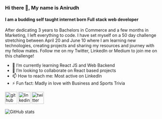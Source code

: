 ### Hi there 👋, My name is Anirudh 
####  I am a budding self taught internet born Full stack web developer
After dedicating 3 years to Bachelors in Commerce and a few months in Marketing, I left everything to code. I have set myself on a 50 day challenge stretching between April 20 and June 10 where I am learning new technologies, creating projects and sharing my resources and journey with my fellow mates. Follow me on my Twitter, LinkedIn or Medium to join me on this challenge! 

- 🌱 I’m currently learning React JS and Web Backend 
- 👯 I’m looking to collaborate on React based projects  
- 📫 How to reach me: Most active on LinkedIn  
- ⚡ Fun fact: Madly in love with Business and Sports Trivia 


[<img src='https://cdn.jsdelivr.net/npm/simple-icons@3.0.1/icons/github.svg' alt='github' height='40'>](https://github.com/kadianAnirudh)  [<img src='https://cdn.jsdelivr.net/npm/simple-icons@3.0.1/icons/linkedin.svg' alt='linkedin' height='40'>](https://www.linkedin.com/in/anirudh-kadian-235929233/)  [<img src='https://cdn.jsdelivr.net/npm/simple-icons@3.0.1/icons/twitter.svg' alt='twitter' height='40'>](https://twitter.com/AnirudhKadian4)  

![GitHub stats](https://github-readme-stats.vercel.app/api?username=kadianAnirudh&show_icons=true)  


